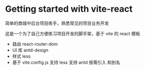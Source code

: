 # Getting started with vite-react
简单的商城中后台项目练手，熟悉常见的项目业务开发

这是一个为了自己方便练习项目开发的脚手架，基于 vite 的 react 模板

- 路由 react-router-dom
- UI 库 antd-design
- 样式 less
- 基于 vite.config.js 支持 less 支持 antd 按需引入 和别名
